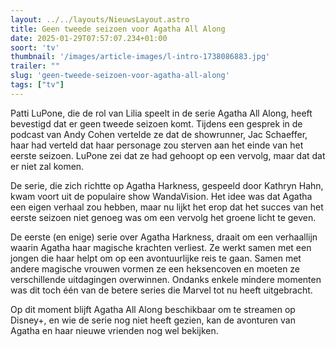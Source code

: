 ```yaml
---
layout: ../../layouts/NieuwsLayout.astro
title: Geen tweede seizoen voor Agatha All Along
date: 2025-01-29T07:57:07.234+01:00
soort: 'tv'
thumbnail: '/images/article-images/l-intro-1738086883.jpg'
trailer: ""
slug: 'geen-tweede-seizoen-voor-agatha-all-along'
tags: ["tv"]
---
```


Patti LuPone, die de rol van Lilia speelt in de serie Agatha All Along, heeft
bevestigd dat er geen tweede seizoen komt. Tijdens een gesprek in de podcast van
Andy Cohen vertelde ze dat de showrunner, Jac Schaeffer, haar had verteld dat
haar personage zou sterven aan het einde van het eerste seizoen. LuPone zei dat
ze had gehoopt op een vervolg, maar dat dat er niet zal komen.

De serie, die zich richtte op Agatha Harkness, gespeeld door Kathryn Hahn, kwam
voort uit de populaire show WandaVision. Het idee was dat Agatha een eigen
verhaal zou hebben, maar nu lijkt het erop dat het succes van het eerste seizoen
niet genoeg was om een vervolg het groene licht te geven.

De eerste (en enige) serie over Agatha Harkness, draait om een verhaallijn
waarin Agatha haar magische krachten verliest. Ze werkt samen met een jongen die
haar helpt om op een avontuurlijke reis te gaan. Samen met andere magische
vrouwen vormen ze een heksencoven en moeten ze verschillende uitdagingen
overwinnen. Ondanks enkele mindere momenten was dit toch één van de betere
series die Marvel tot nu heeft uitgebracht.

Op dit moment blijft Agatha All Along beschikbaar om te streamen op Disney+, en
wie de serie nog niet heeft gezien, kan de avonturen van Agatha en haar nieuwe
vrienden nog wel bekijken.